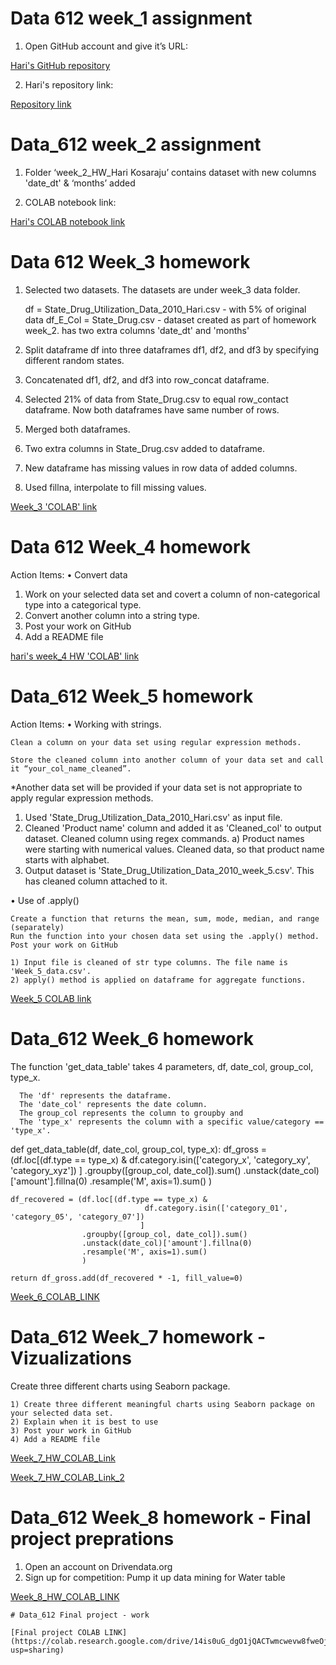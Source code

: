 # Data 612 week_1 assignment

1.	Open GitHub account and give it’s URL:

[Hari's GitHub repository](https://github.com/harikosaraju9)

2. Hari's repository link:

[Repository link](https://github.com/harikosaraju9/Data_612_assignments)

# Data_612 week_2 assignment

1. Folder ‘week_2_HW_Hari Kosaraju’ contains dataset with new columns 'date_dt' & ‘months’ added

2. COLAB notebook link:

[Hari's COLAB notebook link](https://colab.research.google.com/drive/1RYu_6Ecaxa4bcLCo-kVMaTbuQgRRoVmV?usp=sharing) 

# Data 612 Week_3 homework

1. Selected two datasets. The datasets are under week_3 data folder.

   df = State_Drug_Utilization_Data_2010_Hari.csv - with 5% of original data
   df_E_Col = State_Drug.csv - dataset created as part of homework week_2. has two extra columns 'date_dt' and 'months'
   
2. Split dataframe df into three dataframes df1, df2, and df3 by specifying different random states.

3. Concatenated df1, df2, and df3 into row_concat dataframe.

4. Selected 21% of  data from State_Drug.csv to equal row_contact dataframe. Now both dataframes have same number of rows.

5. Merged both dataframes.

6. Two extra columns in State_Drug.csv added to dataframe. 

7. New dataframe has missing values in row data of added columns.

8. Used fillna, interpolate to fill missing values.

[Week_3 'COLAB' link](https://colab.research.google.com/drive/1LY5DOZD0z_DEkekfYWMuDsrPndBueWvH?usp=sharing)

# Data 612 Week_4 homework

Action Items:
  • Convert data

1. Work on your selected data set and covert a column of non-categorical type into a categorical type.
2. Convert another column into a string type.
3. Post your work on GitHub
4. Add a README file

[hari's week_4 HW 'COLAB' link](https://colab.research.google.com/drive/1TCLz-PHllgawWuL4bZ5V7dERQyrt0pLP?usp=sharing) 

# Data_612 Week_5 homework

Action Items:
• Working with strings.

    Clean a column on your data set using regular expression methods.

    Store the cleaned column into another column of your data set and call it “your_col_name_cleaned”.

*Another data set will be provided if your data set is not appropriate to apply regular expression methods.

1) Used 'State_Drug_Utilization_Data_2010_Hari.csv' as input file. 
2) Cleaned 'Product name' column and added it as 'Cleaned_col' to output dataset. Cleaned column using regex commands.
   a) Product names were starting with numerical values. Cleaned data, so that product name starts with alphabet.
3) Output dataset is 'State_Drug_Utilization_Data_2010_week_5.csv'. This has cleaned column attached to it.

• Use of .apply()

    Create a function that returns the mean, sum, mode, median, and range (separately)
    Run the function into your chosen data set using the .apply() method.
    Post your work on GitHub
    
    1) Input file is cleaned of str type columns. The file name is 'Week_5_data.csv'.
    2) apply() method is applied on dataframe for aggregate functions.
    
[Week_5 COLAB link](https://colab.research.google.com/drive/1YoiEC-yp7mQSnPy62RQqaZfhcHJZMGoq?usp=sharing)


# Data_612 Week_6 homework

The function 'get_data_table' takes 4 parameters, df, date_col, group_col, type_x.

      The 'df' represents the dataframe.
      The 'date_col' represents the date column.
      The group_col represents the column to groupby and
      The 'type_x' represents the column with a specific value/category == 'type_x'.


def get_data_table(df, date_col, group_col, type_x):
    df_gross = (df.loc[(df.type == type_x) &
                                      df.category.isin(['category_x', 'category_xy', 'category_xyz'])
                                     ]
                         .groupby([group_col, date_col]).sum()
                         .unstack(date_col)['amount'].fillna(0)
                         .resample('M', axis=1).sum()
                        )

    df_recovered = (df.loc[(df.type == type_x) &
                                  df.category.isin(['category_01', 'category_05', 'category_07'])
                                 ]
                    .groupby([group_col, date_col]).sum()
                    .unstack(date_col)['amount'].fillna(0)
                    .resample('M', axis=1).sum()
                    )

    return df_gross.add(df_recovered * -1, fill_value=0)
    
  [Week_6_COLAB_LINK](https://colab.research.google.com/drive/13KaMLAdtAlDoSGR7ntYSLsrN7aUImrx7?usp=sharing)
  
  
  # Data_612 Week_7 homework - Vizualizations
  
  Create three different charts using Seaborn package.

    1) Create three different meaningful charts using Seaborn package on your selected data set.
    2) Explain when it is best to use
    3) Post your work in GitHub
    4) Add a README file
    
   [Week_7_HW_COLAB_Link](https://colab.research.google.com/drive/1GyFDeCH3ImN1RVu5NwC7iG2WiF-nY4Y4?usp=sharing)
   
   [Week_7_HW_COLAB_Link_2](https://colab.research.google.com/drive/1MQMWLqIpqz6Gx7TXSr5q6y730ac7dCsQ?usp=sharing)
   
  
   # Data_612 Week_8 homework - Final project preprations
   
   1) Open an account on Drivendata.org
   2) Sign up for competition: Pump it up data mining for Water table
   
   [Week_8_HW_COLAB_LINK](https://colab.research.google.com/drive/1PkDE8UpJsiJ9vQebsjlbIsJ7yIpnBT7l?usp=sharing)
   
    # Data_612 Final project - work
    
    [Final project COLAB LINK](https://colab.research.google.com/drive/14is0uG_dgO1jQACTwmcwevw8fweOjui5?usp=sharing)
    
   
  
  
